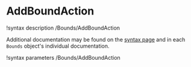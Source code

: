 # AddBoundAction

!syntax description /Bounds/AddBoundAction

Additional documentation may be found on the [syntax page](syntax/Bounds/index.md) and
in each `Bounds` object's individual documentation.

!syntax parameters /Bounds/AddBoundAction
